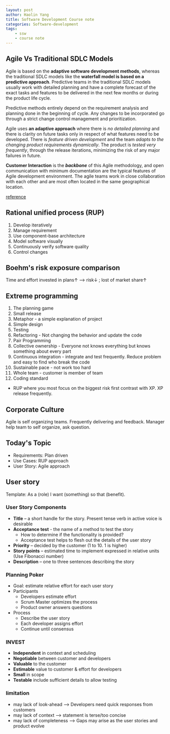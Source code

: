 ```yaml
---
layout: post
author: Haolin Yang
title: Software Development Course note 
categories: Software-development
tags: 
    - ssw
    - course note
---
```


## Agile Vs Traditional SDLC Models

Agile is based on the **adaptive software development methods**, whereas the traditional SDLC models like the **waterfall model is based on a predictive approach**. Predictive teams in the traditional SDLC models usually work with detailed planning and have a complete forecast of the exact tasks and features to be delivered in the next few months or during the product life cycle.

Predictive methods entirely depend on the requirement analysis and planning done in the beginning of cycle. Any changes to be incorporated go through a strict change control management and prioritization.

Agile uses **an adaptive approach** where there is *no detailed planning* and there is clarity on future tasks only in respect of what features need to be developed. There is *feature driven development* and the team *adapts to the changing product requirements dynamically*. The product is *tested very frequently*, through the release iterations, minimizing the risk of any major failures in future.

**Customer Interaction** is the ***backbone*** of this Agile methodology, and open communication with minimum documentation are the typical features of Agile development environment. The agile teams work in close collaboration with each other and are most often located in the same geographical location.

[reference](https://www.tutorialspoint.com/sdlc/sdlc_quick_guide.htm)

## Rational unified process (RUP)

1. Develop iteratively
2. Manage requirement
3. Use component-base architecture
4. Model software visually
5. Continuously verify software quality
6. Control changes

## Boehm's risk exposure comparison

Time and effort invested in plans&uarr; --> risk&darr; ; lost of market share&uarr;
   
## Extreme programming

1. The planning game
2. Small release
3. Metaphor - a simple explanation of project
4. Simple design
5. Testing
6. Refactoring - Not changing the behavior and update the code
7. Pair Programming
8. Collective ownership - Everyone not knows everything but knows something about every part
9. Continuous integration - integrate and test frequently. Reduce problem and easy to find who break the code
10. Sustainable pace - not work too hard
11. Whole team - customer is member of team
12. Coding standard



* RUP where you most focus on the biggest risk first contrast with XP. XP release frequently.

## Corporate Culture

Agile is self organizing teams. Frequently delivering and feedback. Manager help team to self organize, ask question.

## Today's Topic

* Requirements: Plan driven
* Use Cases: RUP approach
* User Story: Agile approach


## User story

Template: As a (role) I want (something) so that (benefit).

### User Story Components

* **Title** – a short handle for the story. Present tense verb in active voice is desirable
* **Acceptance test** - the name of a method to test the story
  - How to determine if the functionality is provided?
  - Acceptance test helps to flesh out the details of the user story
* **Priority** – decided by the customer (1 to 10. 1 is higher)
* **Story points** – estimated time to implement expressed in relative units (Use Fibonacci number)
* **Description** – one to three sentences describing the story

### Planning Poker

* Goal: estimate relative effort for each user story
* Participants
  * Developers estimate effort
  * Scrum Master optimizes the process
  * Product owner answers questions
* Process
  * Describe the user story
  * Each developer assigns effort
  * Continue until consensus

### INVEST

* **Independent** in context and scheduling
* **Negotiable** between customer and developers
* **Valuable** to the customer
* **Estimable** value to customer & effort for developers
* **Small** in scope
* **Testable** include sufficient details to allow testing

### limitation

* may lack of look-ahead --> Developers need quick responses from customers
* may lack of context --> statement is terse/too concise
* may lack of completeness --> Gaps may arise as the user stories and product evolve